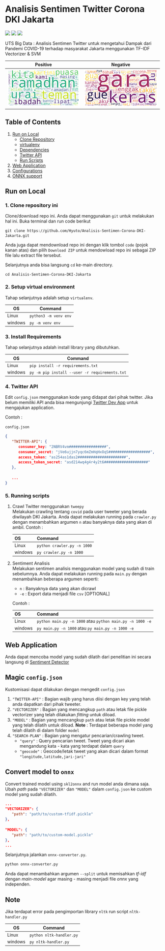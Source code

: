# Analisis Sentimen Twitter Corona DKI Jakarta

![](https://img.shields.io/badge/Made%20with-Python-green?style=flat&logo=Python)
[![](https://img.shields.io/badge/Notebook-disini-orange?style=flat&logo=Jupyter)](./notebook)
[![](https://img.shields.io/badge/Ask%20me-anything-1abc9c.svg)](https://www.linkedin.com/in/wahyu-setianto/)

UTS Big Data : Analisis Sentimen Twitter untuk mengetahui Dampak dari Pandemi COVID-19 terhadap
masyarakat Jakarta menggunakan TF-IDF Vectorizer &amp; SVM

|                 Positive                 |                 Negative                 |
| :--------------------------------------: | :--------------------------------------: |
| ![wc-positive](./assets/wc_positive.png) | ![wc-negative](./assets/wc_negative.png) |

## Table of Contents

1. [Run on Local](#run-on-local)
   - [Clone Repository](#1-clone-repository-ini)
   - [virtualenv](#2-setup-virtual-environment)
   - [Dependencies](#3-install-requirements)
   - [Twitter API](#4-twitter-api)
   - [Run Scripts](#5-running-scripts)
2. [Web Application](#web-app)
3. [Configurations](#magic-configjson)
4. [ONNX support](#convert-model-to-onnx)

## Run on Local

### 1. Clone repository ini

Clone/download repo ini. Anda dapat menggunakan `git` untuk melakukan hal ini.
Buka terminal dan run code berikut

```
git clone https://github.com/Hyuto/Analisis-Sentimen-Corona-DKI-Jakarta.git
```

Anda juga dapat mendownload repo ini dengan klik tombol `code` (pojok kanan atas) dan pilih
`Download ZIP` untuk mendowload repo ini sebagai ZIP file lalu extract file tersebut.

Selanjutnya anda bisa langsung `cd` ke-main directory.

```
cd Analisis-Sentimen-Corona-DKI-Jakarta
```

### 2. Setup virtual environment

Tahap selanjutnya adalah setup `virtualenv`.

| OS      | Command               |
| ------- | --------------------- |
| Linux   | `python3 -m venv env` |
| windows | `py -m venv env`      |

### 3. Install Requirements

Tahap selanjutnya adalah install library yang dibutuhkan.

| OS      | Command                                        |
| ------- | ---------------------------------------------- |
| Linux   | `pip install -r requirements.txt`              |
| windows | `py -m pip install --user -r requirements.txt` |

### 4. Twitter API

Edit `config.json` menggunakan kode yang didapat dari pihak twitter. Jika belum memiliki API anda
bisa mengunjungi [Twitter Dev App](https://developer.twitter.com/en/apps) untuk mengajukan
application.

Contoh :

`config.json`

```json
{
   "TWITTER-API": {
      consumer_key: "2NBRV4vm#################",
      consumer_secret: "jVe6ujjn7yqc6mZmHqHxOqS###################",
      access_token: "as254as1das2######################",
      access_token_secret: "asd214wq4g4r4y2t6####################"
   },

   ...
}
```

### 5. Running scripts

1. Crawl Twitter menggunakan `tweepy`<br>
   Melakukan crawling tentang `covid` pada user tweeter yang berada diwilayah DKI Jakarta.
   Anda dapat melakukan running pada `crawler.py` dengan menambahkan argumen `n` atau banyaknya
   data yang akan di ambil. Contoh :

   | OS      | Command                     |
   | ------- | --------------------------- |
   | Linux   | `python crawler.py -n 1000` |
   | windows | `py crawler.py -n 1000`     |

2. Sentiment Analisis<br>
   Melakukan sentimen analisis menggunakan model yang sudah di train sebelumnya. Anda dapat
   melakukan running pada `main.py` dengan menambahkan beberapa argumen seperti:

   - `n` : Banyaknya data yang akan dicrawl
   - `-e` : Export data menjadi file `csv` [OPTIONAL]

   Contoh :

   | OS      | Command                                                   |
   | ------- | --------------------------------------------------------- |
   | Linux   | `python main.py -n 1000` atau `python main.py -n 1000 -e` |
   | windows | `py main.py -n 1000` atau `py main.py -n 1000 -e`         |

## Web Application

Anda dapat mencoba model yang sudah dilatih dari penelitian ini secara langsung di
[Sentiment Detector](https://hyuto.github.io/showcase/sa-corona)

## Magic `config.json`

Kustomisasi dapat dilakukan dengan mengedit `config.json`

1. `"TWITTER-API"` : Bagian wajib yang harus diisi dengan key yang telah anda dapatkan dari pihak
   tweeter.
2. `"VECTORIZER"` : Bagian yang mencangkup `path` atau letak file pickle vectorizer yang telah
   dilakukan _fitting_ untuk diload.
3. `"MODEL"` : Bagian yang mencangkup `path` atau letak file pickle model yang telah dilatih untuk
   diload. **Note** : Terdapat beberapa model yang telah dilatih di dalam folder `model`
4. `"SEARCH-PLAN"` : Bagian yang mengatur pencarian/crawling tweet.
   - `"query"` : Query pencarian tweet. Tweet yang dicari akan mengandung kata - kata yang terdapat
     dalam `query`
   - `"geocode"` : Geocode/letak tweet yang akan dicari dalam format `"longitude,latitude,jari-jari"`

## Convert model to `onnx`

Convert trained model using `skl2onnx` and run model anda dimana saja. Ubah _path_ pada
`"VECTORIZER"` dan `"MODEL"` dalam `config.json` ke custom model yang sudah dilatih.

```json
...
"VECTORIZER": {
   "path": "path/to/custom-tfidf.pickle"
},

"MODEL": {
   "path": "path/to/custom-model.pickle"
},
...
```

Selanjutnya jalankan `onnx-converter.py`.

```bash
python onnx-converter.py
```

Anda dapat menambahkan argumen `--split` untuk memisahkan _tf-idf_ dengan _main-model_ agar masing -
masing menjadi file _onnx_ yang independen.

## Note

Jika terdapat error pada pengimportan library `nltk` run script `nltk-handler.py`

| OS      | Command                  |
| ------- | ------------------------ |
| Linux   | `python nltk-handler.py` |
| windows | `py nltk-handler.py`     |
